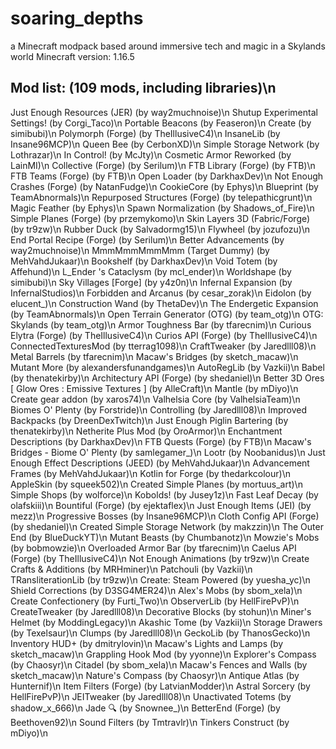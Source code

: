 # soaring_depths
a Minecraft modpack based around immersive tech and magic in a Skylands world
Minecraft version: 1.16.5

## Mod list: (109 mods, including libraries)\n
Just Enough Resources (JER) (by way2muchnoise)\n
Shutup Experimental Settings! (by Corgi_Taco)\n
Portable Beacons (by Feaseron)\n
Create (by simibubi)\n
Polymorph (Forge) (by TheIllusiveC4)\n
InsaneLib (by Insane96MCP)\n
Queen Bee (by CerbonXD)\n
Simple Storage Network (by Lothrazar)\n
In Control! (by McJty)\n
Cosmetic Armor Reworked (by LainMI)\n
Collective (Forge) (by Serilum)\n
FTB Library (Forge) (by FTB)\n
FTB Teams (Forge) (by FTB)\n
Open Loader (by DarkhaxDev)\n
Not Enough Crashes (Forge) (by NatanFudge)\n
CookieCore (by Ephys)\n
Blueprint (by TeamAbnormals)\n
Repurposed Structures (Forge) (by telepathicgrunt)\n
Magic Feather (by Ephys)\n
Spawn Normalization (by Shadows_of_Fire)\n
Simple Planes (Forge) (by przemykomo)\n
Skin Layers 3D (Fabric/Forge) (by tr9zw)\n
Rubber Duck (by Salvadormg15)\n
Flywheel (by jozufozu)\n
End Portal Recipe (Forge) (by Serilum)\n
Better Advancements (by way2muchnoise)\n
MmmMmmMmmMmm (Target Dummy) (by MehVahdJukaar)\n
Bookshelf (by DarkhaxDev)\n
Void Totem (by Affehund)\n
L_Ender 's Cataclysm (by mcl_ender)\n
Worldshape (by simibubi)\n
Sky Villages [Forge] (by y4z0n)\n
Infernal Expansion (by InfernalStudios)\n
Forbidden and Arcanus (by cesar_zorak)\n
Eidolon (by elucent_)\n
Construction Wand (by ThetaDev)\n
The Endergetic Expansion (by TeamAbnormals)\n
Open Terrain Generator (OTG) (by team_otg)\n
OTG: Skylands (by team_otg)\n
Armor Toughness Bar (by tfarecnim)\n
Curious Elytra (Forge) (by TheIllusiveC4)\n
Curios API (Forge) (by TheIllusiveC4)\n
ConnectedTexturesMod (by tterrag1098)\n
CraftTweaker (by Jaredlll08)\n
Metal Barrels (by tfarecnim)\n
Macaw's Bridges (by sketch_macaw)\n
Mutant More (by alexandersfunandgames)\n
AutoRegLib (by Vazkii)\n
Babel (by thenatekirby)\n
Architectury API (Forge) (by shedaniel)\n
Better 3D Ores [ Glow Ores : Emissive Textures ] (by AlleCraft)\n
Mantle (by mDiyo)\n
Create gear addon (by xaros74)\n
Valhelsia Core (by ValhelsiaTeam)\n
Biomes O' Plenty (by Forstride)\n
Controlling (by Jaredlll08)\n
Improved Backpacks (by DreenDexTwitch)\n
Just Enough Piglin Bartering (by thenatekirby)\n
Netherite Plus Mod (by OroArmor)\n
Enchantment Descriptions (by DarkhaxDev)\n
FTB Quests (Forge) (by FTB)\n
Macaw's Bridges - Biome O' Plenty (by samlegamer_)\n
Lootr (by Noobanidus)\n
Just Enough Effect Descriptions (JEED) (by MehVahdJukaar)\n
Advancement Frames (by MehVahdJukaar)\n
Kotlin for Forge (by thedarkcolour)\n
AppleSkin (by squeek502)\n
Created Simple Planes (by mortuus_art)\n
Simple Shops (by wolforce)\n
Kobolds! (by Jusey1z)\n
Fast Leaf Decay (by olafskiii)\n
Bountiful (Forge) (by ejektaflex)\n
Just Enough Items (JEI) (by mezz)\n
Progressive Bosses (by Insane96MCP)\n
Cloth Config API (Forge) (by shedaniel)\n
Created Simple Storage Network (by makzzin)\n
The Outer End (by BlueDuckYT)\n
Mutant Beasts (by Chumbanotz)\n
Mowzie's Mobs (by bobmowzie)\n
Overloaded Armor Bar (by tfarecnim)\n
Caelus API (Forge) (by TheIllusiveC4)\n
Not Enough Animations (by tr9zw)\n
Create Crafts & Additions (by MRHminer)\n
Patchouli (by Vazkii)\n
TRansliterationLib (by tr9zw)\n
Create: Steam Powered (by yuesha_yc)\n
Shield Corrections (by D3SG4MER24)\n
Alex's Mobs (by sbom_xela)\n
Create Confectionery (by Furti_Two)\n
ObserverLib (by HellFirePvP)\n
CreateTweaker (by Jaredlll08)\n
Decorative Blocks (by stohun)\n
Miner's Helmet (by ModdingLegacy)\n
Akashic Tome (by Vazkii)\n
Storage Drawers (by Texelsaur)\n
Clumps (by Jaredlll08)\n
GeckoLib (by ThanosGecko)\n
Inventory HUD+ (by dmitrylovin)\n
Macaw's Lights and Lamps (by sketch_macaw)\n
Grappling Hook Mod (by yyonne)\n
Explorer's Compass (by Chaosyr)\n
Citadel (by sbom_xela)\n
Macaw's Fences and Walls (by sketch_macaw)\n
Nature's Compass (by Chaosyr)\n
Antique Atlas (by Hunternif)\n
Item Filters (Forge) (by LatvianModder)\n
Astral Sorcery (by HellFirePvP)\n
JEITweaker (by Jaredlll08)\n
Unactivated Totems (by shadow_x_666)\n
Jade 🔍 (by Snownee_)\n
BetterEnd (Forge) (by Beethoven92)\n
Sound Filters (by Tmtravlr)\n
Tinkers Construct (by mDiyo)\n
